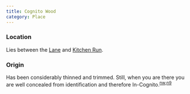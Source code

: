 ```yaml
---
title: Cognito Wood
category: Place
---
```

### Location

Lies between the [Lane](Lane) and [Kitchen Run](Kitchen-Run).

### Origin

Has been considerably thinned and trimmed. Still, when you are there you are well concealed from identification and therefore In-Cognito.<sup>[nw][],[n9][]</sup>


[nw]: Names-Walt "Meany Names by Walter Little, 1984"
[n9]: Names-2009 "Meany Names, by Brian Thompson & Emilio Marasco"
